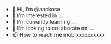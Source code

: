 - 👋 Hi, I’m @aackose
- 👀 I’m interested in ...
- 🌱 I’m currently learning ...
- 💞️ I’m looking to collaborate on ...
- 📫 How to reach me mob:xxxxxxxxxx
